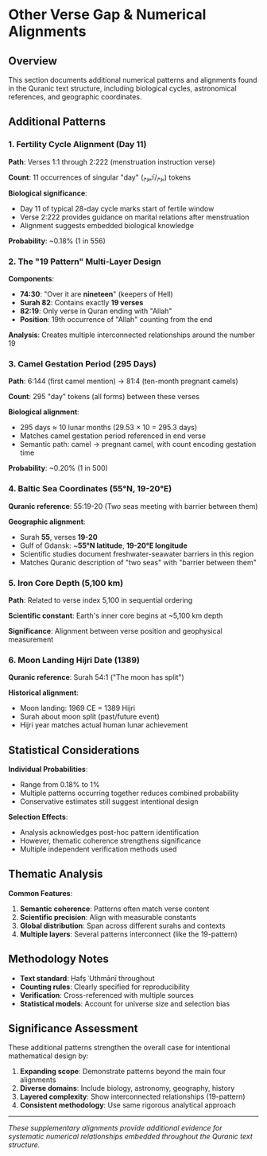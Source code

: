 # Other Verse Gap & Numerical Alignments

## Overview

This section documents additional numerical patterns and alignments found in the Quranic text structure, including biological cycles, astronomical references, and geographic coordinates.

## Additional Patterns

### 1. Fertility Cycle Alignment (Day 11)

**Path**: Verses 1:1 through 2:222 (menstruation instruction verse)

**Count**: 11 occurrences of singular "day" (يوم/ٱليوم) tokens

**Biological significance**:

- Day 11 of typical 28-day cycle marks start of fertile window
- Verse 2:222 provides guidance on marital relations after menstruation
- Alignment suggests embedded biological knowledge

**Probability**: ~0.18% (1 in 556)

### 2. The "19 Pattern" Multi-Layer Design

**Components**:

- **74:30**: "Over it are **nineteen**" (keepers of Hell)
- **Surah 82**: Contains exactly **19 verses**
- **82:19**: Only verse in Quran ending with "Allah"
- **Position**: 19th occurrence of "Allah" counting from the end

**Analysis**: Creates multiple interconnected relationships around the number 19

### 3. Camel Gestation Period (295 Days)

**Path**: 6:144 (first camel mention) → 81:4 (ten-month pregnant camels)

**Count**: 295 "day" tokens (all forms) between these verses

**Biological alignment**:

- 295 days ≈ 10 lunar months (29.53 × 10 = 295.3 days)
- Matches camel gestation period referenced in end verse
- Semantic path: camel → pregnant camel, with count encoding gestation time

**Probability**: ~0.20% (1 in 500)

### 4. Baltic Sea Coordinates (55°N, 19-20°E)

**Quranic reference**: 55:19-20 (Two seas meeting with barrier between them)

**Geographic alignment**:

- Surah **55**, verses **19-20**
- Gulf of Gdansk: ~**55°N latitude**, **19-20°E longitude**
- Scientific studies document freshwater-seawater barriers in this region
- Matches Quranic description of "two seas" with "barrier between them"

### 5. Iron Core Depth (5,100 km)

**Path**: Related to verse index 5,100 in sequential ordering

**Scientific constant**: Earth's inner core begins at ~5,100 km depth

**Significance**: Alignment between verse position and geophysical measurement

### 6. Moon Landing Hijri Date (1389)

**Quranic reference**: Surah 54:1 ("The moon has split")

**Historical alignment**:

- Moon landing: 1969 CE = 1389 Hijri
- Surah about moon split (past/future event)
- Hijri year matches actual human lunar achievement

## Statistical Considerations

**Individual Probabilities**:

- Range from 0.18% to 1%
- Multiple patterns occurring together reduces combined probability
- Conservative estimates still suggest intentional design

**Selection Effects**:

- Analysis acknowledges post-hoc pattern identification
- However, thematic coherence strengthens significance
- Multiple independent verification methods used

## Thematic Analysis

**Common Features**:

1. **Semantic coherence**: Patterns often match verse content
2. **Scientific precision**: Align with measurable constants
3. **Global distribution**: Span across different surahs and contexts
4. **Multiple layers**: Several patterns interconnect (like the 19-pattern)

## Methodology Notes

- **Text standard**: Ḥafṣ ʿUthmānī throughout
- **Counting rules**: Clearly specified for reproducibility
- **Verification**: Cross-referenced with multiple sources
- **Statistical models**: Account for universe size and selection bias

## Significance Assessment

These additional patterns strengthen the overall case for intentional mathematical design by:

1. **Expanding scope**: Demonstrate patterns beyond the main four alignments
2. **Diverse domains**: Include biology, astronomy, geography, history
3. **Layered complexity**: Show interconnected relationships (19-pattern)
4. **Consistent methodology**: Use same rigorous analytical approach

---

_These supplementary alignments provide additional evidence for systematic numerical relationships embedded throughout the Quranic text structure._

